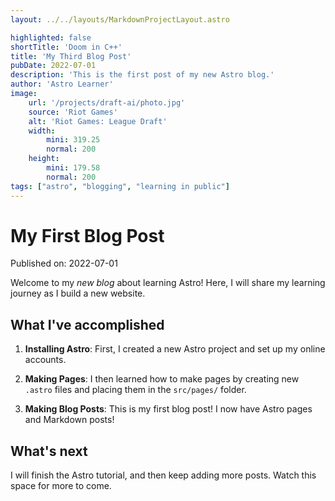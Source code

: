 ```yaml
---
layout: ../../layouts/MarkdownProjectLayout.astro

highlighted: false
shortTitle: 'Doom in C++'
title: 'My Third Blog Post'
pubDate: 2022-07-01
description: 'This is the first post of my new Astro blog.'
author: 'Astro Learner'
image:
    url: '/projects/draft-ai/photo.jpg'
    source: 'Riot Games'
    alt: 'Riot Games: League Draft'
    width:
        mini: 319.25
        normal: 200
    height:
        mini: 179.58
        normal: 200
tags: ["astro", "blogging", "learning in public"]
---
```

# My First Blog Post

Published on: 2022-07-01

Welcome to my _new blog_ about learning Astro! Here, I will share my learning journey as I build a new website.

## What I've accomplished

1. **Installing Astro**: First, I created a new Astro project and set up my online accounts.

2. **Making Pages**: I then learned how to make pages by creating new `.astro` files and placing them in the `src/pages/` folder.

3. **Making Blog Posts**: This is my first blog post! I now have Astro pages and Markdown posts!

## What's next

I will finish the Astro tutorial, and then keep adding more posts. Watch this space for more to come.
